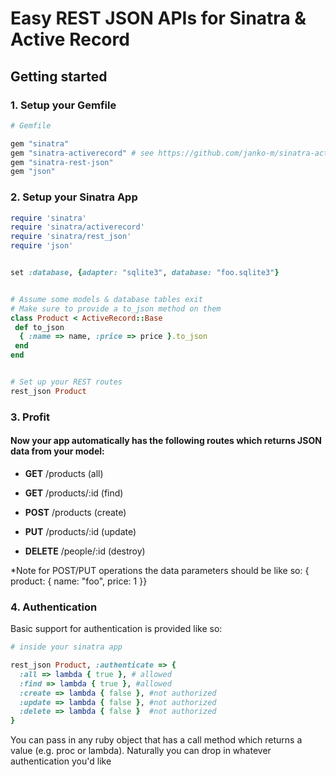 # Easy REST JSON APIs for Sinatra & Active Record


## Getting started

### 1. Setup your Gemfile

```ruby
# Gemfile

gem "sinatra"
gem "sinatra-activerecord" # see https://github.com/janko-m/sinatra-activerecord
gem "sinatra-rest-json"
gem "json"

```

### 2. Setup your Sinatra App

```ruby
require 'sinatra'
require 'sinatra/activerecord'
require 'sinatra/rest_json'
require 'json'


set :database, {adapter: "sqlite3", database: "foo.sqlite3"}


# Assume some models & database tables exit
# Make sure to provide a to_json method on them
class Product < ActiveRecord::Base
 def to_json
  { :name => name, :price => price }.to_json
 end
end


# Set up your REST routes
rest_json Product
```
### 3. Profit

#### Now your app automatically has the following routes which returns JSON data from your model:

- **GET** /products (all)
- **GET** /products/:id (find)

- **POST** /products (create)
- **PUT** /products/:id (update)

- **DELETE** /people/:id (destroy)


*Note for POST/PUT operations the data parameters should be like so: { product: { name: "foo", price: 1 }}


### 4. Authentication

Basic support for authentication is provided like so:

```ruby
# inside your sinatra app

rest_json Product, :authenticate => {
  :all => lambda { true }, # allowed
  :find => lambda { true }, #allowed 
  :create => lambda { false }, #not authorized
  :update => lambda { false }, #not authorized
  :delete => lambda { false }  #not authorized
}
```

You can pass in any ruby object that has a call method which returns a value (e.g. proc or lambda). Naturally you can drop in whatever authentication you'd like

